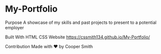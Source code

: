 # My-Portfolio

Purpose
A showcase of my skills and past projects to present to a potential employer

Built With
HTML
CSS
Website
https://cssmith134.github.io/My-Portfolio/

Contribution
Made with ❤️ by Cooper Smith
